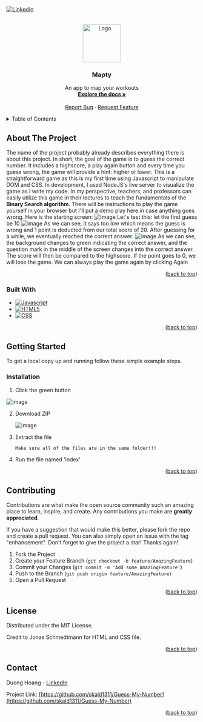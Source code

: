 
<!-- PROJECT SHIELDS -->
<!--
*** I'm using markdown "reference style" links for readability.
*** Reference links are enclosed in brackets [ ] instead of parentheses ( ).
*** See the bottom of this document for the declaration of the reference variables
*** for contributors-url, forks-url, etc. This is an optional, concise syntax you may use.
*** https://www.markdownguide.org/basic-syntax/#reference-style-links
-->
[![LinkedIn][linkedin-shield]][linkedin-url]



<!-- PROJECT LOGO -->
<br />
<div align="center">
  <a href="https://github.com/skald1311/Mapty">
    <img src="https://github.com/skald1311/Mapty/assets/84189062/a148be62-a844-4352-9f11-5890d0628279" alt="Logo" width="100" height="100">
  </a>



<h3 align="center">Mapty</h3>

  <p align="center">
    An app to map your workouts
    <br />
    <a href="https://github.com/skald1311/Mapty"><strong>Explore the docs »</strong></a>
    <br />
    <br />
    <a href="https://github.com/skald1311/Mapty/issues">Report Bug</a>
    ·
    <a href="https://github.com/skald1311/Mapty/issues">Request Feature</a>
  </p>
</div>



<!-- TABLE OF CONTENTS -->
<details>
  <summary>Table of Contents</summary>
  <ol>
    <li>
      <a href="#about-the-project">About The Project</a>
      <ul>
        <li><a href="#built-with">Built With</a></li>
      </ul>
    </li>
    <li>
      <a href="#getting-started">Getting Started</a>
      <ul>
        <li><a href="#installation">Installation</a></li>
      </ul>
    </li>
    <li><a href="#contributing">Contributing</a></li>
    <li><a href="#license">License</a></li>
    <li><a href="#contact">Contact</a></li>
  </ol>
</details>



<!-- ABOUT THE PROJECT -->
## About The Project
The name of the project probably already describes everything there is about this project. In short, the goal of the game is to guess the correct number. It includes a highscore, a play again button and every time you guess wrong, the game will provide a hint: higher or lower. This is a straightforward game as this is my first time using Javascript to manipulate DOM and CSS. In development, I used NodeJS's live server to visualize the game as I write my code. In my perspective, teachers, and professors can easily utilize this game in their lectures to teach the fundamentals of the **Binary Search algorithm**. There will be instructions to play the game yourself in your browser but I'll put a demo play here in case anything goes wrong.
Here is the starting screen:
![image](https://user-images.githubusercontent.com/84189062/210020562-ce05f575-1c37-4d5f-8720-8c3e8634be2f.png)
Let's test this: let the first guess be 10
![image](https://user-images.githubusercontent.com/84189062/210020675-d2cff478-380b-4b66-a37c-4a33f3f67bd8.png)
As we can see, it says too low which means the guess is wrong and 1 point is deducted from our total score of 20.
After guessing for a while, we eventually reached the correct answer:
![image](https://user-images.githubusercontent.com/84189062/210021032-236ea78d-f3b0-4297-8869-622aa2c8faa6.png)
As we can see, the background changes to green indicating the correct answer, and the question mark in the middle of the screen changes into the correct answer.
The score will then be compared to the highscore.
If the point goes to 0, we will lose the game.
We can always play the game again by clicking Again



<p align="right">(<a href="#readme-top">back to top</a>)</p>



### Built With

* [![Javascript][Javascript]][Javascript-url]
* [![HTML5][HTML5]][HTML5-url]
* [![CSS][CSS]][CSS-url]

<p align="right">(<a href="#readme-top">back to top</a>)</p>



<!-- GETTING STARTED -->
## Getting Started

To get a local copy up and running follow these simple example steps.

### Installation

1. Click the green button

![image](https://user-images.githubusercontent.com/84189062/210023644-49f6ee47-b8aa-479d-b192-c9985ef913cd.png)
   
   
2. Download ZIP

   ![image](https://user-images.githubusercontent.com/84189062/210023664-4d06ef4a-71a7-444d-9778-bf21c8ed30ae.png)
  
  
3. Extract the file
   ```sh
   Make sure all of the files are in the same folder!!!
   ```
4. Run the file named 'index'


<p align="right">(<a href="#readme-top">back to top</a>)</p>


<!-- CONTRIBUTING -->
## Contributing

Contributions are what make the open source community such an amazing place to learn, inspire, and create. Any contributions you make are **greatly appreciated**.

If you have a suggestion that would make this better, please fork the repo and create a pull request. You can also simply open an issue with the tag "enhancement".
Don't forget to give the project a star! Thanks again!

1. Fork the Project
2. Create your Feature Branch (`git checkout -b feature/AmazingFeature`)
3. Commit your Changes (`git commit -m 'Add some AmazingFeature'`)
4. Push to the Branch (`git push origin feature/AmazingFeature`)
5. Open a Pull Request

<p align="right">(<a href="#readme-top">back to top</a>)</p>



<!-- LICENSE -->
## License

Distributed under the MIT License.
<p>Credit to Jonas Schmedtmann for HTML and CSS file.<p/>

<p align="right">(<a href="#readme-top">back to top</a>)</p>



<!-- CONTACT -->
## Contact

Duong Hoang - [LinkedIn](https://www.linkedin.com/in/hmd1311/)

Project Link: [https://github.com/skald1311/Guess-My-Number](https://github.com/skald1311/Guess-My-Number)

<p align="right">(<a href="#readme-top">back to top</a>)</p>



<!-- MARKDOWN LINKS & IMAGES -->
<!-- https://www.markdownguide.org/basic-syntax/#reference-style-links -->
[linkedin-shield]: https://img.shields.io/badge/-LinkedIn-black.svg?style=for-the-badge&logo=linkedin&colorB=555
[linkedin-url]: https://www.linkedin.com/in/hmd1311/
[Javascript]: https://img.shields.io/badge/JavaScript-323330?style=for-the-badge&logo=javascript&logoColor=F7DF1E
[Javascript-url]: https://www.javascript.com/
[Node.js]: https://img.shields.io/badge/Node.js-43853D?style=for-the-badge&logo=node.js&logoColor=white
[Node-url]: https://nodejs.org/en/
[HTML5]: https://img.shields.io/badge/HTML5-E34F26?style=for-the-badge&logo=html5&logoColor=white
[HTML5-url]: https://en.wikipedia.org/wiki/HTML
[CSS]: https://img.shields.io/badge/CSS3-1572B6?style=for-the-badge&logo=css3&logoColor=white
[CSS-url]: https://en.wikipedia.org/wiki/CSS
[maptylogo]: https://github.com/skald1311/Mapty/assets/84189062/309de027-a9ca-4433-8a92-58ab1f1e352b
